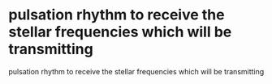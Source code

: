 # pulsation rhythm to receive the stellar frequencies which will be transmitting

pulsation rhythm to receive the stellar frequencies which will be transmitting